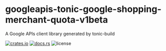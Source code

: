 # googleapis-tonic-google-shopping-merchant-quota-v1beta

A Google APIs client library generated by tonic-build

[![crates.io](https://img.shields.io/crates/v/googleapis-tonic-google-shopping-merchant-quota-v1beta)](https://crates.io/crates/googleapis-tonic-google-shopping-merchant-quota-v1beta)
[![docs.rs](https://img.shields.io/docsrs/googleapis-tonic-google-shopping-merchant-quota-v1beta)](https://docs.rs/googleapis-tonic-google-shopping-merchant-quota-v1beta)
![license](https://img.shields.io/crates/l/googleapis-tonic-google-shopping-merchant-quota-v1beta)
